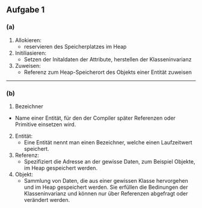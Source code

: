 ## Aufgabe 1
### (a) 
1. Allokieren:
   - reservieren des Speicherplatzes im Heap
2. Initiliasieren:
   - Setzen der Initaldaten der Attribute, herstellen der Klasseninvarianz
3. Zuweisen:
    - Referenz zum Heap-Speicherort des Objekts einer Entität zuweisen

---
### (b)
1. Bezeichner
- Name einer Entität, für den der Compiler später Referenzen oder Primitive einsetzen wird.

2. Entität:
   - Eine Entität nennt man einen Bezeichner, welche einen Laufzeitwert speichert.
3. Referenz:
   - Spezifiziert die Adresse an der gewisse Daten, zum Beispiel Objekte, im Heap gespeichert werden.
4. Objekt:
   - Sammlung von Daten, die aus einer gewissen Klasse hervorgehen und im Heap gespeichert werden. Sie erfüllen die Bedinungen der Klasseninvarianz und können nur über Referenzen abgefragt oder verändert werden.
